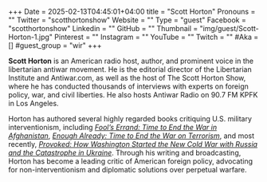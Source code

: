 +++
Date = 2025-02-13T04:45:01+04:00
title = "Scott Horton"
Pronouns = ""
Twitter = "scotthortonshow"
Website = ""
Type = "guest"
Facebook = "scotthortonshow"
Linkedin = ""
GitHub = ""
Thumbnail = "img/guest/Scott-Horton-1.jpg"
Pinterest = ""
Instagram = ""
YouTube = ""
Twitch = ""
#Aka = []
#guest_group = "wir"
+++

__Scott Horton__ is an American radio host, author, and prominent voice in the libertarian antiwar movement. He is the editorial director of the Libertarian Institute and Antiwar.com, as well as the host of The Scott Horton Show, where he has conducted thousands of interviews with experts on foreign policy, war, and civil liberties. He also hosts Antiwar Radio on 90.7 FM KPFK in Los Angeles.

Horton has authored several highly regarded books critiquing U.S. military interventionism, including _[Fool’s Errand: Time to End the War in Afghanistan](https://libertarianinstitute.org/books/fools-errand-time-to-end-the-war-in-afghanistan/)_, _[Enough Already: Time to End the War on Terrorism](https://libertarianinstitute.org/books/enough-already-time-to-end-the-war-on-terrorism/)_, and most recently, _[Provoked: How Washington Started the New Cold War with Russia and the Catastrophe in Ukraine](https://libertarianinstitute.org/books/provoked-how-washington-started-the-new-cold-war-with-russia-and-the-catastrophe-in-ukraine/)_. Through his writing and broadcasting, Horton has become a leading critic of American foreign policy, advocating for non-interventionism and diplomatic solutions over perpetual warfare.
